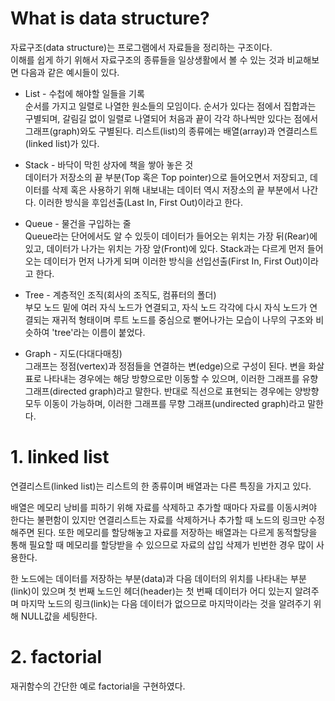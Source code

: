 # What is data structure?
자료구조(data structure)는 프로그램에서 자료들을 정리하는 구조이다.  
이해를 쉽게 하기 위해서 자료구조의 종류들을 일상생활에서 볼 수 있는 것과 비교해보면 다음과 같은 예시들이 있다.

- List - 수첩에 해야할 일들을 기록  
순서를 가지고 일렬로 나열한 원소들의 모임이다. 순서가 있다는 점에서 집합과는 구별되며, 갈림길 없이 일렬로 나열되어 처음과 끝이 각각 하나씩만 있다는 점에서 그래프(graph)와도 구별된다. 리스트(list)의 종류에는 배열(array)과 연결리스트(linked list)가 있다.

- Stack - 바닥이 막힌 상자에 책을 쌓아 놓은 것  
데이터가 저장소의 끝 부분(Top 혹은 Top pointer)으로 들어오면서 저장되고, 데이터를 삭제 혹은 사용하기 위해 내보내는 데이터 역시 저장소의 끝 부분에서 나간다. 이러한 방식을 후입선출(Last In, First Out)이라고 한다.

- Queue - 물건을 구입하는 줄  
Queue라는 단어에서도 알 수 있듯이 데이터가 들어오는 위치는 가장 뒤(Rear)에 있고, 데이터가 나가는 위치는 가장 앞(Front)에 있다. Stack과는 다르게 먼저 들어오는 데이터가 먼저 나가게 되며 이러한 방식을 선입선출(First In, First Out)이라고 한다.

- Tree - 계층적인 조직(회사의 조직도, 컴퓨터의 폴더)  
부모 노드 밑에 여러 자식 노드가 연결되고, 자식 노드 각각에 다시 자식 노드가 연결되는 재귀적 형태이며 루트 노드를 중심으로 뻗어나가는 모습이 나무의 구조와 비슷하여 'tree'라는 이름이 붙었다.

- Graph - 지도(다대다매칭)  
그래프는 정점(vertex)과 정점들을 연결하는 변(edge)으로 구성이 된다. 변을 화살표로 나타내는 경우에는 해당 방향으로만 이동할 수 있으며, 이러한 그래프를 유향 그래프(directed graph)라고 말한다. 반대로 직선으로 표현되는 경우에는 양방향 모두 이동이 가능하며, 이러한 그래프를 무향 그래프(undirected graph)라고 말한다. 

# 1. linked list
연결리스트(linked list)는 리스트의 한 종류이며 배열과는 다른 특징을 가지고 있다.  

배열은 메모리 낭비를 피하기 위해 자료를 삭제하고 추가할 때마다 자료를 이동시켜야 한다는 불편함이 있지만 연결리스트는 자료를 삭제하거나 추가할 때 노드의 링크만 수정해주면 된다. 또한 메모리를 할당해놓고 자료를 저장하는 배열과는 다르게 동적할당을 통해 필요할 때 메모리를 할당받을 수 있으므로 자료의 삽입 삭제가 빈번한 경우 많이 사용한다.  

한 노드에는 데이터를 저장하는 부분(data)과 다음 데이터의 위치를 나타내는 부분(link)이 있으며 첫 번째 노드인 헤더(header)는 첫 번째 데이터가 어디 있는지 알려주며 마지막 노드의 링크(link)는 다음 데이터가 없으므로 마지막이라는 것을 알려주기 위해 NULL값을 세팅한다.

# 2. factorial
재귀함수의 간단한 예로 factorial을 구현하였다. 
